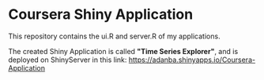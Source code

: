 # Coursera Shiny Application

This repository contains the ui.R and server.R of my applications.

The created Shiny Application is called **"Time Series Explorer"**, and is deployed on ShinyServer in this link: https://adanba.shinyapps.io/Coursera-Application
